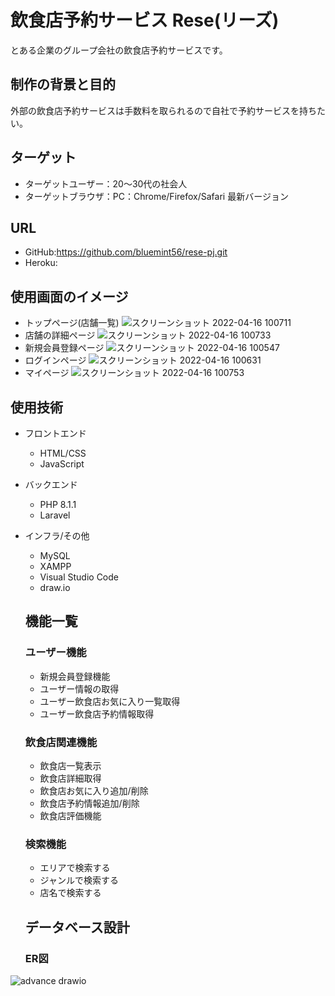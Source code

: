 # 飲食店予約サービス Rese(リーズ)
とある企業のグループ会社の飲食店予約サービスです。

## 制作の背景と目的
外部の飲食店予約サービスは手数料を取られるので自社で予約サービスを持ちたい。

## ターゲット
- ターゲットユーザー：20～30代の社会人
- ターゲットブラウザ：PC：Chrome/Firefox/Safari 最新バージョン

## URL
- GitHub:https://github.com/bluemint56/rese-pj.git
- Heroku:

## 使用画面のイメージ
- トップページ(店舗一覧)
![スクリーンショット 2022-04-16 100711](https://user-images.githubusercontent.com/95206281/163655965-a7427d2e-1340-42fa-a5cb-f0c34599308f.png)
- 店舗の詳細ページ
![スクリーンショット 2022-04-16 100733](https://user-images.githubusercontent.com/95206281/163655990-f90e5cb8-f64e-4996-ae34-a379b01600ce.png)
- 新規会員登録ページ
![スクリーンショット 2022-04-16 100547](https://user-images.githubusercontent.com/95206281/163656011-bc6009b6-cbee-4914-8ab8-2d8fef586171.png)
- ログインページ
![スクリーンショット 2022-04-16 100631](https://user-images.githubusercontent.com/95206281/163656035-d07312e4-0644-49f1-b73f-fbd3d78cebfe.png)
- マイページ
![スクリーンショット 2022-04-16 100753](https://user-images.githubusercontent.com/95206281/163656043-70f20c51-b878-4239-b31f-0108fceec992.png)

## 使用技術
- フロントエンド
  - HTML/CSS
  - JavaScript
- バックエンド
  - PHP 8.1.1
  - Laravel
- インフラ/その他
  - MySQL
  - XAMPP
  - Visual Studio Code
  - draw.io
  
  ## 機能一覧
  ### ユーザー機能
  - 新規会員登録機能
  - ユーザー情報の取得
  - ユーザー飲食店お気に入り一覧取得
  - ユーザー飲食店予約情報取得
  ### 飲食店関連機能
  - 飲食店一覧表示
  - 飲食店詳細取得
  - 飲食店お気に入り追加/削除
  - 飲食店予約情報追加/削除
  - 飲食店評価機能
  ### 検索機能
  - エリアで検索する
  - ジャンルで検索する
  - 店名で検索する
  
  ## データベース設計
  ### ER図
 ![advance drawio](https://user-images.githubusercontent.com/95206281/165414094-16edd660-a248-4067-a8f6-a354c75202a5.png)

